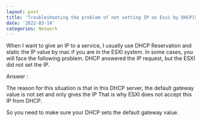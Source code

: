 ```yaml
---
layout: post
title: 'Troubleshooting the problem of not setting IP on Esxi by DHCP[SOLVED]'
date: '2022-03-14'
categories: Network
---
```

When I want to give an IP to a service, I usually use DHCP Reservation and static the IP value by mac if you are in the ESXI system.
In some cases, you will face the following problem.
DHCP answered the IP request, but the ESXI did not set the IP.

Answer :

The reason for this situation is that in this DHCP server, the default gateway value is not set and only gives the IP
That is why ESXI does not accept this IP from DHCP.

So you need to make sure your DHCP sets the default gateway value.


